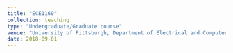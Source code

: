 ```yaml
---
title: "ECE1160"
collection: teaching
type: "Undergraduate/Graduate course"
venue: "University of Pittsburgh, Department of Electrical and Computer Engineering"
date: 2018-09-01
---
```

